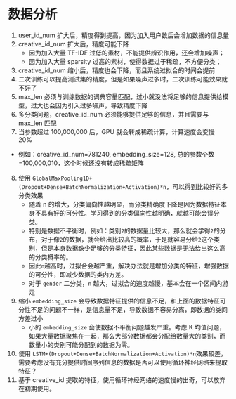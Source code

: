 # 数据分析

1.  user_id_num 扩大后，精度得到提高，因为加入用户数后会增加数据的信息量
2.  creative_id_num 扩大后，精度可能下降
    -   因为加入大量 TF-IDF 过低的素材，不能提供辨识作用，还会增加噪声；
    -   因为加入大量 sparsity 过高的素材，使得数据过于稀疏，不方便分类；
3.  creative_id_num 缩小后，精度也会下降，而且系统过拟合的时间会提前
4.  二次训练可以提高测试集的精度，但是如果噪声过多时，二次训练可能效果就不好了
5.  max_len 必须与训练数据的词典容量匹配，过小就没法将足够的信息提供给模型，过大也会因为引入过多噪声，导致精度下降
6.  多分类问题，creative_id_num 必须能够提供足够的信息，并且需要与 max_len 匹配
7.  当参数超过 100,000,000 后，GPU 就会转成稀疏计算，计算速度会变慢 20%
   -   例如：creative_id_num=781240, embedding_size=128, 总的参数个数=100,000,010，这个时候还没有转成稀疏矩阵
8.  使用 `GlobalMaxPooling1D+(Dropout+Dense+BatchNormalization+Activation)*n`，可以得到比较好的多分类效果
    -   随着 n 的增大，分类偏向性越明显，而分类精确度下降是因为数据特征本身不具有好的可分性。学习得到的分类偏向性越明确，就越可能会误分类。
    -   特别是数据不平衡时，例如：类别`2`的数据量比较大，那么就会学得`2`的分布，对于像`2`的数据，就会给出比较高的概率，于是就容易分给`2`这个类别，但是本身数据缺少足够的分类特征，因此某些数据是无法给出这么高的分类概率的。
    -   因此`n`越高时，过拟合会越严重，解决办法就是增加分类的特征，增强数据的可分性，即减少数据的类内方差。
    -   对于 `gender` 二分类，`n` 越大，过拟合的速度越慢，基本会在一个区间内游走
9.  缩小 `embedding_size` 会导致数据特征提供的信息不足，和上面的数据特征可分性不足的问题不一样，是信息量不足，导致数据不容易分离，即数据的类间方差过小
    -   小的 `embedding_size` 会使数据不平衡问题越发严重。考虑 K 均值问题，如果大量数据聚焦在一起，那么大部分数据都会分配给数量大的类别，而数量小的类别可能分配到的数据为零。
10.  使用 `LSTM+(Dropout+Dense+BatchNormalization+Activation)*n`效果较差，需要考虑没有充分提供时间序列信息的数据是否可以使用循环神经网络来提取特征？
11.  基于 creative_id 提取的特征，使用循环神经网络的速度慢的出奇，可以放弃在初期使用。